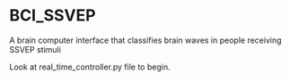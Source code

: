 # BCI_SSVEP
A brain computer interface that classifies brain waves in people receiving SSVEP stimuli

Look at real_time_controller.py file to begin.
